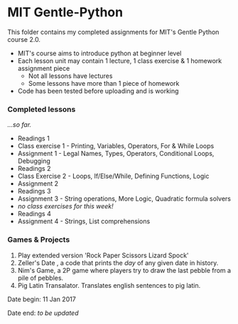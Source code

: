 # MIT Gentle-Python
This folder contains my completed assignments for MIT's Gentle Python course 2.0.

* MIT's course aims to introduce python at beginner level
* Each lesson unit may contain 1 lecture, 1 class exercise & 1 homework assignment piece 
  * Not all lessons have lectures
  * Some lessons have more than 1 piece of homework 
* Code has been tested before uploading and is working

### Completed lessons

*...so far.*

* Readings 1
* Class exercise 1 - Printing, Variables, Operators, For & While Loops
* Assignment 1 - Legal Names, Types, Operators, Conditional Loops, Debugging
* Readings 2
* Class Exercise 2 - Loops, If/Else/While, Defining Functions, Logic
* Assignment 2
* Readings 3
* Assignment 3 - String operations, More Logic, Quadratic formula solvers
* *no class exercises for this week!*
* Readings 4
* Assignment 4 - Strings, List comprehensions


### Games & Projects

1. Play extended version 'Rock Paper Scissors Lizard Spock'
1. Zeller's Date , a code that prints the *day* of any given date in history.
1. Nim's Game, a 2P game where players try to draw the last pebble from a pile of pebbles. 
1. Pig Latin Transalator. Translates english sentences to pig latin.

Date begin: 11 Jan 2017

Date end: *to be updated* 
